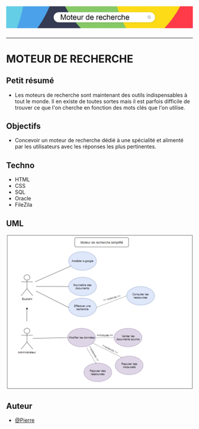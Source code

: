 <h1 align="center">
  <img src="./Assets/Header.png" alt="MoteurRecherche" />
</h1>

---

# MOTEUR DE RECHERCHE

## Petit résumé
- Les moteurs de recherche sont maintenant des outils indispensables à tout le monde. Il en existe de toutes sortes mais il est parfois difficile de trouver ce que l'on cherche en fonction des mots clés que l'on utilise.

## Objectifs
- Concevoir un moteur de recherche dédié à une spécialité et alimenté par les utilisateurs avec les réponses les plus pertinentes.

## Techno
- HTML
- CSS
- SQL
- Oracle
- FileZila

## UML
<img src="./Assets/UML.png" alt="MoteurRecherche" />

## Auteur
- [@Pierre](https://github.com/Pierre-Portfolio)
